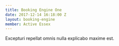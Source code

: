 ```yaml
---
title: Booking Engine One
date: 2017-12-14 16:18:00 Z
layout: booking-engine
member: Active Essex
---
```


Excepturi repellat omnis nulla explicabo maxime est.